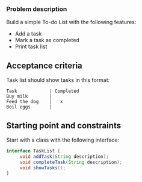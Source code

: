 ### Problem description

Build a simple To-do List with the following features:

- Add a task
- Mark a task as completed
- Print task list

## Acceptance criteria

Task list should show tasks in this format:

```
Task            | Completed
Buy milk        |
Feed the dog    |   x
Boil eggs       |
```

## Starting point and constraints

Start with a class with the following interface:

```java
interface TaskList {
     void addTask(String description);
     void completeTask(String description);
     void showTasks();
}
```
